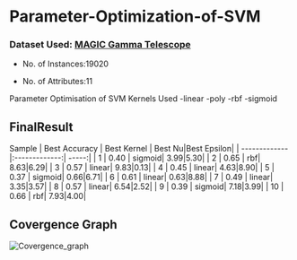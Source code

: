 # Parameter-Optimization-of-SVM
 
 ### Dataset Used: [MAGIC Gamma Telescope](https://archive.ics.uci.edu/ml/datasets/MAGIC+Gamma+Telescope)
 - No. of Instances:19020
* No. of Attributes:11

Parameter Optimisation of SVM
Kernels Used
-linear
-poly
-rbf
-sigmoid


## FinalResult
 Sample       | Best Accuracy        | Best Kernel  | Best Nu|Best Epsilon|
| ------------- |:-------------:| -----:|
| 1      | 0.40 | sigmoid| 3.99|5.30|
| 2      | 0.65 | rbf| 8.63|6.29|
| 3      | 0.57 | linear| 9.83|0.13|
| 4      | 0.45 | linear| 4.63|8.90|
| 5      | 0.37 | sigmoid| 0.66|6.71|
| 6      | 0.61 | linear| 0.63|8.88|
| 7      | 0.49 | linear| 3.35|3.57|
| 8      | 0.57 | linear| 6.54|2.52|
| 9      | 0.39 | sigmoid| 7.18|3.99|
| 10      | 0.66 | rbf| 7.93|4.00|



## Covergence Graph
![Covergence_graph](https://user-images.githubusercontent.com/62788034/233204434-d6372f21-132f-4d86-b273-eb308bd987da.png)

